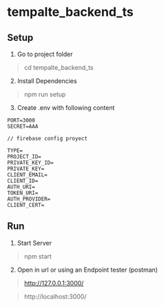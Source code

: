 # tempalte_backend_ts

## Setup

1. Go to project folder

> cd tempalte_backend_ts

2. Install Dependencies

> npm run setup

3. Create .env with following content

```
PORT=3000
SECRET=AAA

// firebase config proyect

TYPE=
PROJECT_ID=
PRIVATE_KEY_ID=
PRIVATE_KEY=
CLIENT_EMAIL=
CLIENT_ID=
AUTH_URI=
TOKEN_URI=
AUTH_PROVIDER=
CLIENT_CERT=
```

## Run

1. Start Server

> npm start

2. Open in url or using an Endpoint tester (postman)

> http://127.0.0.1:3000/

> http://localhost:3000/
